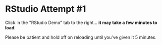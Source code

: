 # RStudio Attempt \#1

Click in the "RStudio Demo" tab to the right...
**it may take a few minutes to load**.  

Please be patient and hold off on reloading until you've given it 5 minutes.
